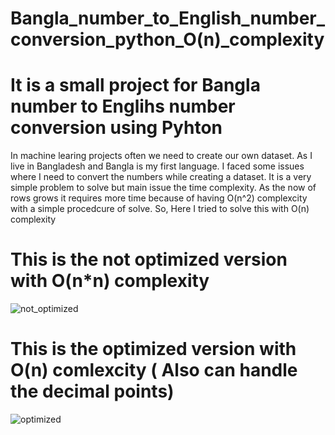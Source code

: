 # Bangla_number_to_English_number_conversion_python_O(n)_complexity
# It is a small project for Bangla number to Englihs number conversion using Pyhton
In machine learing projects often we need to create our own dataset. As I live in Bangladesh and Bangla is my first language. 
I faced some issues where I need to convert the numbers while creating a dataset.
It is a very simple problem to solve but main issue the time complexity. As the now of rows grows it requires more time because of having O(n^2) complexcity with a simple procedcure of solve.
So, Here I tried to solve this with O(n) complexity
# This is the not optimized version with O(n*n) complexity
![not_optimized](https://user-images.githubusercontent.com/68915904/118003539-7e315680-b36a-11eb-8e65-ab6cd705d159.png)
# This is the optimized version with O(n) comlexcity ( Also can handle the decimal points)
![optimized](https://user-images.githubusercontent.com/68915904/118093237-f8a3ba00-b3ee-11eb-9275-4bafd36f16e7.png)
